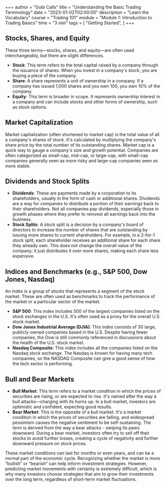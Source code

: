 +++
author = "Gobi Calls"
title = "Understanding the Basic Trading Terminology"
date = "2023-01-02T02:00:00"
description = "Learn the Vocabulary"
course = "Trading 101"
module = "Module 1: Introduction to Trading Basics" 
time = "3 min"
tags = [
    "Getting Started",
]
+++

## Stocks, Shares, and Equity 
These three terms—stocks, shares, and equity—are often used interchangeably, but there are slight differences.
- **Stock**: This term refers to the total capital raised by a company through the issuance of shares. When you invest in a company's stock, you are buying a piece of the company.
- **Share**: A share represents a unit of ownership in a company. If a company has issued 1,000 shares and you own 100, you own 10% of the company.
- **Equity**: This term is broader in scope. It represents ownership interest in a company and can include stocks and other forms of ownership, such as stock options.


## Market Capitalization 
Market capitalization (often shortened to market cap) is the total value of all a company's shares of stock. It's calculated by multiplying the company's share price by the total number of its outstanding shares. 
Market cap is a quick way to gauge a company's size and growth potential. Companies are often categorized as small-cap, mid-cap, or large-cap, with small-cap companies generally seen as more risky and large-cap companies seen as more stable.


## Dividends and Stock Splits 
- **Dividends**: These are payments made by a corporation to its shareholders, usually in the form of cash or additional shares. Dividends are a way for companies to distribute a portion of their earnings back to their shareholders. Not all companies pay dividends, especially those in growth phases where they prefer to reinvest all earnings back into the business.
- **Stock Splits**: A stock split is a decision by a company's board of directors to increase the number of shares that are outstanding by issuing more shares to current shareholders. For example, in a 2-for-1 stock split, each shareholder receives an additional share for each share they already own. This does not change the overall value of the company; it just distributes it over more shares, making each share less expensive.


## Indices and Benchmarks (e.g., S&P 500, Dow Jones, Nasdaq)
An index is a group of stocks that represents a segment of the stock market. These are often used as benchmarks to track the performance of the market or a particular sector of the market.
- **S&P 500**: This index includes 500 of the largest companies listed on the stock exchanges in the U.S. It's often used as a proxy for the overall U.S. stock market.
- **Dow Jones Industrial Average (DJIA)**: This index consists of 30 large, publicly-owned companies based in the U.S. Despite having fewer companies, the Dow is still commonly referenced in discussions about the health of the U.S. stock market.
- **Nasdaq Composite**: This index includes all the companies listed on the Nasdaq stock exchange. The Nasdaq is known for having many tech companies, so the NASDAQ Composite can give a good sense of how the tech sector is performing.


## Bull and Bear Markets 
- **Bull Market**: This term refers to a market condition in which the prices of securities are rising, or are expected to rise. It's named after the way a bull attacks—charging with its horns up. In a bull market, investors are optimistic and confident, expecting good results.
- **Bear Market**: This is the opposite of a bull market. It's a market condition in which the prices of securities are falling, and widespread pessimism causes the negative sentiment to be self-sustaining. The term is derived from the way a bear attacks - swiping its paws downward. During a bear market, investors often try to sell off their stocks to avoid further losses, creating a cycle of negativity and further downward pressure on stock prices.

These market conditions can last for months or even years, and can be a normal part of the economic cycle. Recognizing whether the market is more “bullish” or “bearish” can help inform investment strategies. However, predicting market movements with certainty is extremely difficult, which is why many investors choose strategies that aim to grow their investments over the long term, regardless of short-term market fluctuations.
